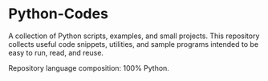 # Python-Codes

A collection of Python scripts, examples, and small projects. This repository collects useful code snippets, utilities, and sample programs intended to be easy to run, read, and reuse.

Repository language composition: 100% Python.
